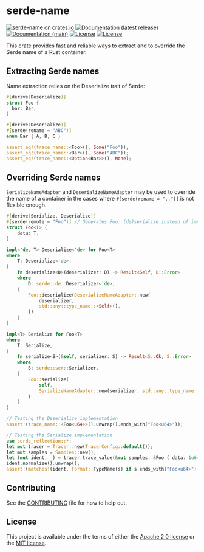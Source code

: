 # serde-name

[![serde-name on crates.io](https://img.shields.io/crates/v/serde-name)](https://crates.io/crates/serde-name)
[![Documentation (latest release)](https://docs.rs/serde-name/badge.svg)](https://docs.rs/serde-name/)
[![Documentation (main)](https://img.shields.io/badge/docs-master-brightgreen)](https://novifinancial.github.io/serde-reflection/serde_name/)
[![License](https://img.shields.io/badge/license-Apache-green.svg)](../LICENSE-APACHE)
[![License](https://img.shields.io/badge/license-MIT-green.svg)](../LICENSE-MIT)

This crate provides fast and reliable ways to extract and to override the Serde name
of a Rust container.

## Extracting Serde names

Name extraction relies on the Deserialize trait of Serde:

```rust
#[derive(Deserialize)]
struct Foo {
  bar: Bar,
}

#[derive(Deserialize)]
#[serde(rename = "ABC")]
enum Bar { A, B, C }

assert_eq!(trace_name::<Foo>(), Some("Foo"));
assert_eq!(trace_name::<Bar>(), Some("ABC"));
assert_eq!(trace_name::<Option<Bar>>(), None);
```

## Overriding Serde names

`SerializeNameAdapter` and `DeserializeNameAdapter` may be used to override the name
of a container in the cases where `#[serde(rename = "..")]` is not flexible enough.

```rust
#[derive(Serialize, Deserialize)]
#[serde(remote = "Foo")] // Generates Foo::(de)serialize instead of implementing Serde traits.
struct Foo<T> {
    data: T,
}

impl<'de, T> Deserialize<'de> for Foo<T>
where
    T: Deserialize<'de>,
{
    fn deserialize<D>(deserializer: D) -> Result<Self, D::Error>
    where
        D: serde::de::Deserializer<'de>,
    {
        Foo::deserialize(DeserializeNameAdapter::new(
            deserializer,
            std::any::type_name::<Self>(),
        ))
    }
}

impl<T> Serialize for Foo<T>
where
    T: Serialize,
{
    fn serialize<S>(&self, serializer: S) -> Result<S::Ok, S::Error>
    where
        S: serde::ser::Serializer,
    {
        Foo::serialize(
            self,
            SerializeNameAdapter::new(serializer, std::any::type_name::<Self>()),
        )
    }
}

// Testing the Deserialize implementation
assert!(trace_name::<Foo<u64>>().unwrap().ends_with("Foo<u64>"));

// Testing the Serialize implementation
use serde_reflection::*;
let mut tracer = Tracer::new(TracerConfig::default());
let mut samples = Samples::new();
let (mut ident, _) = tracer.trace_value(&mut samples, &Foo { data: 1u64 }).unwrap();
ident.normalize().unwrap();
assert!(matches!(ident, Format::TypeName(s) if s.ends_with("Foo<u64>")));
```

## Contributing

See the [CONTRIBUTING](../CONTRIBUTING.md) file for how to help out.

## License

This project is available under the terms of either the [Apache 2.0 license](../LICENSE-APACHE) or the [MIT license](../LICENSE-MIT).

<!--
README.md is generated from README.tpl by cargo readme. To regenerate:

cargo install cargo-readme
cargo readme > README.md
-->

